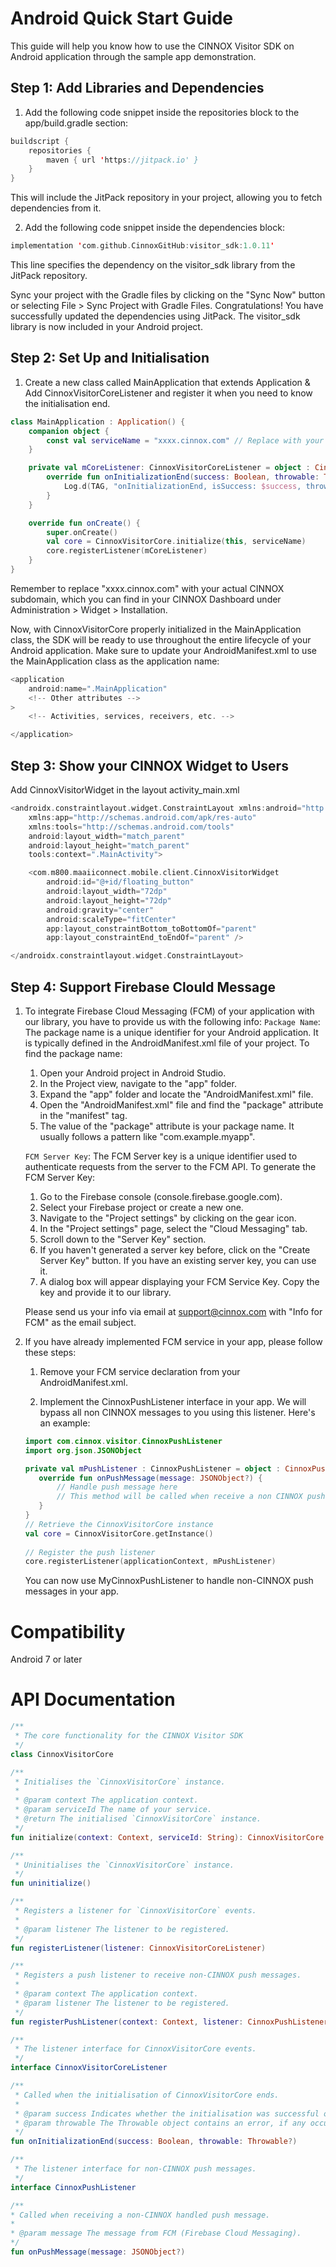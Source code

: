 # **Android Quick Start Guide**
This guide will help you know how to use the CINNOX Visitor SDK on Android application through the sample app demonstration.
 
## **Step 1: Add Libraries and Dependencies**
1. Add the following code snippet inside the repositories block to the app/build.gradle section:
   
```kotlin
buildscript {
    repositories {
        maven { url 'https://jitpack.io' }
    }
}
```
This will include the JitPack repository in your project, allowing you to fetch dependencies from it.

2. Add the following code snippet inside the dependencies block:

```kotlin
implementation 'com.github.CinnoxGitHub:visitor_sdk:1.0.11'
```
This line specifies the dependency on the visitor_sdk library from the JitPack repository. 

Sync your project with the Gradle files by clicking on the "Sync Now" button or selecting File > Sync Project with Gradle Files.
Congratulations! You have successfully updated the dependencies using JitPack. The visitor_sdk library is now included in your Android project.

## **Step 2: Set Up and Initialisation**

1. Create a new class called MainApplication that extends Application & Add CinnoxVisitorCoreListener and register it when you need to know the initialisation end.
 ```kotlin
 class MainApplication : Application() {
     companion object {
         const val serviceName = "xxxx.cinnox.com" // Replace with your CINNOX subdomain
     }

     private val mCoreListener: CinnoxVisitorCoreListener = object : CinnoxVisitorCoreListener{
         override fun onInitializationEnd(success: Boolean, throwable: Throwable?) {
             Log.d(TAG, "onInitializationEnd, isSuccess: $success, throwable: $throwable")
         }
     }

     override fun onCreate() {
         super.onCreate()
         val core = CinnoxVisitorCore.initialize(this, serviceName)
         core.registerListener(mCoreListener)
     }
 }
 ```
 Remember to replace "xxxx.cinnox.com" with your actual CINNOX subdomain, which you can find in your CINNOX Dashboard under Administration > Widget > Installation.

 Now, with CinnoxVisitorCore properly initialized in the MainApplication class, the SDK will be ready to use throughout the entire lifecycle of your Android application. Make sure to update your AndroidManifest.xml to use the MainApplication class as the application name:
 
 ```kotlin
 <application
     android:name=".MainApplication"
     <!-- Other attributes -->
 >
     <!-- Activities, services, receivers, etc. -->

 </application>
 ```

## **Step 3: Show your CINNOX Widget to Users**
Add CinnoxVisitorWidget in the layout activity_main.xml

```kotlin
<androidx.constraintlayout.widget.ConstraintLayout xmlns:android="http://schemas.android.com/apk/res/android"
    xmlns:app="http://schemas.android.com/apk/res-auto"
    xmlns:tools="http://schemas.android.com/tools"
    android:layout_width="match_parent"
    android:layout_height="match_parent"
    tools:context=".MainActivity">

    <com.m800.maaiiconnect.mobile.client.CinnoxVisitorWidget
        android:id="@+id/floating_button"
        android:layout_width="72dp"
        android:layout_height="72dp"
        android:gravity="center"
        android:scaleType="fitCenter"
        app:layout_constraintBottom_toBottomOf="parent"
        app:layout_constraintEnd_toEndOf="parent" />

</androidx.constraintlayout.widget.ConstraintLayout>
```

## **Step 4: Support Firebase Clould Message**
1. To integrate Firebase Cloud Messaging (FCM) of your application with our library, you have to provide us with the following info:
   `Package Name`:
   The package name is a unique identifier for your Android application. It is typically defined in the AndroidManifest.xml file of your project. To find the package name:
   
   1. Open your Android project in Android Studio.
   2. In the Project view, navigate to the "app" folder.
   3. Expand the "app" folder and locate the "AndroidManifest.xml" file.
   4. Open the "AndroidManifest.xml" file and find the "package" attribute in the "manifest" tag.
   5. The value of the "package" attribute is your package name. It usually follows a pattern like "com.example.myapp".
   
   `FCM Server Key`:
   The FCM Server key is a unique identifier used to authenticate requests from the server to the FCM API. To generate the FCM Server Key:
   
   1. Go to the Firebase console (console.firebase.google.com).
   2. Select your Firebase project or create a new one.
   3. Navigate to the "Project settings" by clicking on the gear icon.
   4. In the "Project settings" page, select the "Cloud Messaging" tab.
   5. Scroll down to the "Server Key" section.
   6. If you haven't generated a server key before, click on the "Create Server Key" button. If you have an existing server key, you can use it.
   7. A dialog box will appear displaying your FCM Service Key. Copy the key and provide it to our library.
    
   Please send us your info via email at support@cinnox.com with "Info for FCM" as the email subject.

 
3. If you have already implemented FCM service in your app, please follow these steps:

   1. Remove your FCM service declaration from your AndroidManifest.xml.
   
   2. Implement the CinnoxPushListener interface in your app. We will bypass all non CINNOX messages to you using this listener. Here's an example:
   ```kotlin
   import com.cinnox.visitor.CinnoxPushListener
   import org.json.JSONObject

   private val mPushListener : CinnoxPushListener = object : CinnoxPushListener{
      override fun onPushMessage(message: JSONObject?) {
          // Handle push message here
          // This method will be called when receive a non CINNOX push message
      }
   }
   // Retrieve the CinnoxVisitorCore instance
   val core = CinnoxVisitorCore.getInstance()
 
   // Register the push listener
   core.registerListener(applicationContext, mPushListener)
   ```
   You can now use MyCinnoxPushListener to handle non-CINNOX push messages in your app.

# **Compatibility**
Android 7 or later


# **API Documentation**
```kotlin
/**
 * The core functionality for the CINNOX Visitor SDK
 */
class CinnoxVisitorCore

/**
 * Initialises the `CinnoxVisitorCore` instance.
 *
 * @param context The application context.
 * @param serviceId The name of your service.
 * @return The initialised `CinnoxVisitorCore` instance.
 */
fun initialize(context: Context, serviceId: String): CinnoxVisitorCore

/**
 * Uninitialises the `CinnoxVisitorCore` instance.
 */
fun uninitialize()

/**
 * Registers a listener for `CinnoxVisitorCore` events.
 *
 * @param listener The listener to be registered.
 */
fun registerListener(listener: CinnoxVisitorCoreListener)

/**
 * Registers a push listener to receive non-CINNOX push messages.
 *
 * @param context The application context.
 * @param listener The listener to be registered.
 */
fun registerPushListener(context: Context, listener: CinnoxPushListener)

/**
 * The listener interface for CinnoxVisitorCore events.
 */
interface CinnoxVisitorCoreListener

/**
 * Called when the initialisation of CinnoxVisitorCore ends.
 *
 * @param success Indicates whether the initialisation was successful or not.
 * @param throwable The Throwable object contains an error, if any occurred during initialisation.
 */
fun onInitializationEnd(success: Boolean, throwable: Throwable?)

/**
 * The listener interface for non-CINNOX push messages.
 */
interface CinnoxPushListener 

/**
* Called when receiving a non-CINNOX handled push message.
*
* @param message The message from FCM (Firebase Cloud Messaging).
*/
fun onPushMessage(message: JSONObject?)

```
